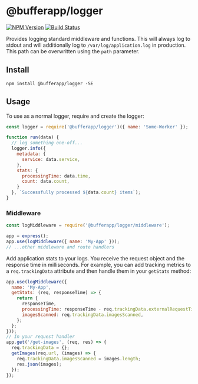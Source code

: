 # @bufferapp/logger

[![NPM Version](https://img.shields.io/npm/v/@bufferapp/logger.svg)](https://www.npmjs.com/package/@bufferapp/logger)
[![Build Status](https://travis-ci.org/bufferapp/node-logger.svg?branch=master)](https://travis-ci.org/bufferapp/node-logger)

Provides logging standard middleware and functions. This will always log to stdout and will
additionally log to `/var/log/application.log` in production. This path can be overwritten using
the `path` parameter.

## Install

```
npm install @bufferapp/logger -SE
```

## Usage

To use as a normal logger, require and create the logger:

```js
const logger = require('@bufferapp/logger')({ name: 'Some-Worker' });

function run(data) {
  // log something one-off...
  logger.info({
    metadata: {
      service: data.service,
    },
    stats: {
      processingTime: data.time,
      count: data.count,
    }
  }, `Successfully processed ${data.count} items`);
}
```

### Middleware

```js
const logMiddleware = require('@bufferapp/logger/middleware');

app = express();
app.use(logMiddleware({ name: 'My-App' }));
// ...other middleware and route handlers
```

Add application stats to your logs. You receive the request object and the response time in
milliseconds. For example, you can add tracking metrics to a `req.trackingData` attribute and
then handle them in your `getStats` method:

```js
app.use(logMiddleware({
  name: 'My-App',
  getStats: (req, responseTime) => {
    return {
      responseTime,
      processingTime: responseTime - req.trackingData.externalRequestTime,
      imagesScanned: req.trackingData.imagesScanned,
    };
  };
}));
// In your request handler
app.get('/get-images', (req, res) => {
  req.trackingData = {};
  getImages(req.url, (images) => {
    req.trackingData.imagesScanned = images.length;
    res.json(images);
  });
});
```
